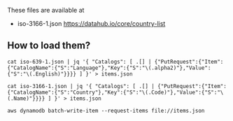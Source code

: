 These files are available at

- iso-3166-1.json https://datahub.io/core/country-list


## How to load them?

```
cat iso-639-1.json | jq '{ "Catalogs": [ .[] | {"PutRequest":{"Item":{"CatalogName":{"S":"Language"},"Key":{"S":"\(.alpha2)"},"Value":{"S":"\(.English)"}}}} ] }' > items.json

cat iso-3166-1.json | jq '{ "Catalogs": [ .[] | {"PutRequest":{"Item":{"CatalogName":{"S":"Country"},"Key":{"S":"\(.Code)"},"Value":{"S":"\(.Name)"}}}} ] }' > items.json

aws dynamodb batch-write-item --request-items file://items.json
```
